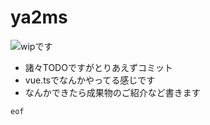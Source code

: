 # ya2ms

![wipです](https://user-images.githubusercontent.com/30385722/56750868-acfa2580-67bf-11e9-83c3-7fe068a92a1a.png)

- 諸々TODOですがとりあえずコミット
- vue.tsでなんかやってる感じです
- なんかできたら成果物のご紹介など書きます

`eof`
